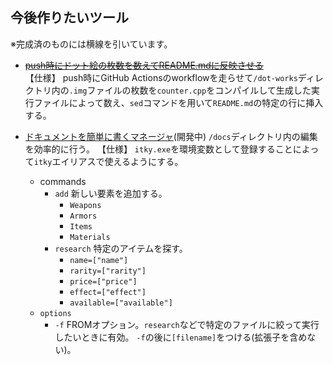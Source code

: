## 今後作りたいツール

※完成済のものには横線を引いています。

- [~~push時にドット絵の枚数を数えてREADME.mdに反映させる~~](../.github/workflows/.yml)<br />
【仕様】
push時にGitHub Actionsのworkflowを走らせて`/dot-works`ディレクトリ内の`.img`ファイルの枚数を`counter.cpp`をコンパイルして生成した実行ファイルによって数え、`sed`コマンドを用いて`README.md`の特定の行に挿入する。

- [ドキュメントを簡単に書くマネージャ](../itky/itky.md)(開発中)
  `/docs`ディレクトリ内の編集を効率的に行う。
  【仕様】
  `itky.exe`を環境変数として登録することによって`itky`エイリアスで使えるようにする。
  - commands
    - `add`
      新しい要素を追加する。
      - `Weapons`
      - `Armors`
      - `Items`
      - `Materials`
    - `research`
      特定のアイテムを探す。
      - `name=["name"]`
      - `rarity=["rarity"]`
      - `price=["price"]`
      - `effect=["effect"]`
      - `available=["available"]`
  - `options`
    - `-f`
      FROMオプション。`research`などで特定のファイルに絞って実行したいときに有効。
      `-f`の後に`[filename]`をつける(拡張子を含めない)。
